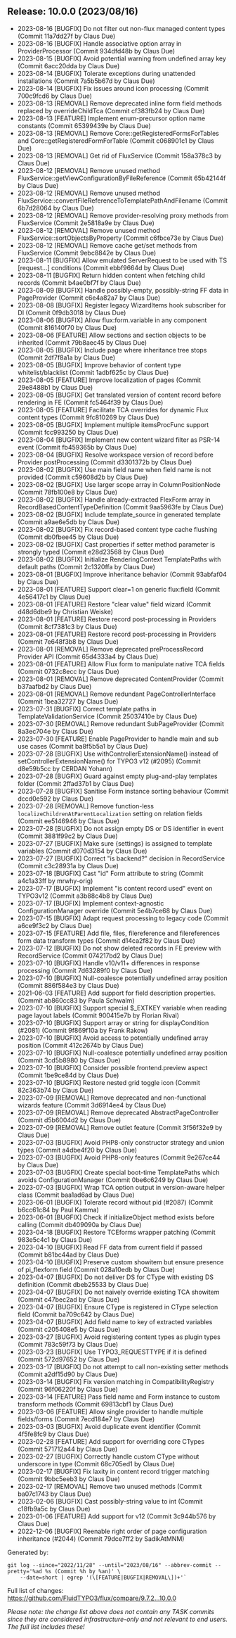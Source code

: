 ## Release: 10.0.0 (2023/08/16)

* 2023-08-16 [BUGFIX] Do not filter out non-flux managed content types (Commit 11a7dd27f by Claus Due)
* 2023-08-16 [BUGFIX] Handle associative option array in ProviderProcessor (Commit 934dfd48b by Claus Due)
* 2023-08-15 [BUGFIX] Avoid potential warning from undefined array key (Commit 6acc20dda by Claus Due)
* 2023-08-14 [BUGFIX] Tolerate exceptions during unattended installations (Commit 7a5b5b67d by Claus Due)
* 2023-08-14 [BUGFIX] Fix issues around icon processing (Commit 700c9fcd6 by Claus Due)
* 2023-08-13 [REMOVAL] Remove deprecated inline form field methods replaced by overrideChildTca (Commit cf383fb24 by Claus Due)
* 2023-08-13 [FEATURE] Implement enum-precursor option name constants (Commit 65399439e by Claus Due)
* 2023-08-13 [REMOVAL] Remove Core::getRegisteredFormsForTables and Core::getRegisteredFormForTable (Commit c068901c1 by Claus Due)
* 2023-08-13 [REMOVAL] Get rid of FluxService (Commit 158a378c3 by Claus Due)
* 2023-08-12 [REMOVAL] Remove unused method FluxService::getViewConfigurationByFileReference (Commit 65b42144f by Claus Due)
* 2023-08-12 [REMOVAL] Remove unused method FluxService::convertFileReferenceToTemplatePathAndFilename (Commit 6b7d28064 by Claus Due)
* 2023-08-12 [REMOVAL] Remove provider-resolving proxy methods from FluxService (Commit 2e5818a9e by Claus Due)
* 2023-08-12 [REMOVAL] Remove unused method FluxService::sortObjectsByProperty (Commit c6fbce73e by Claus Due)
* 2023-08-12 [REMOVAL] Remove cache get/set methods from FluxService (Commit 9ebc8842e by Claus Due)
* 2023-08-11 [BUGFIX] Allow emulated ServerRequest to be used with TS [request...] conditions (Commit ebbf9664d by Claus Due)
* 2023-08-11 [BUGFIX] Return hidden content when fetching child records (Commit b4ae0bf7f by Claus Due)
* 2023-08-09 [BUGFIX] Handle possibly-empty, possibly-string FF data in PageProvider (Commit c6e4a82a7 by Claus Due)
* 2023-08-08 [BUGFIX] Register legacy WizardItems hook subscriber for DI (Commit 0f9db3018 by Claus Due)
* 2023-08-06 [BUGFIX] Allow flux:form.variable in any component (Commit 816140f70 by Claus Due)
* 2023-08-06 [FEATURE] Allow sections and section objects to be inherited (Commit 79b8aec45 by Claus Due)
* 2023-08-05 [BUGFIX] Include page where inheritance tree stops (Commit 2df7f8a1a by Claus Due)
* 2023-08-05 [BUGFIX] Improve behavior of content type whitelist/blacklist (Commit 1adbf625c by Claus Due)
* 2023-08-05 [FEATURE] Improve localization of pages (Commit 29e8488b1 by Claus Due)
* 2023-08-05 [BUGFIX] Get translated version of content record before rendering in FE (Commit fc5464f39 by Claus Due)
* 2023-08-05 [FEATURE] Facilitate TCA overrides for dynamic Flux content types (Commit 9fc810269 by Claus Due)
* 2023-08-05 [BUGFIX] Implement multiple itemsProcFunc support (Commit fcc993250 by Claus Due)
* 2023-08-04 [BUGFIX] Implement new content wizard filter as PSR-14 event (Commit fb459365b by Claus Due)
* 2023-08-04 [BUGFIX] Resolve workspace version of record before Provider postProcessing (Commit d3301372b by Claus Due)
* 2023-08-02 [BUGFIX] Use main field name when field name is not provided (Commit c59608d2b by Claus Due)
* 2023-08-02 [BUGFIX] Use larger scope array in ColumnPositionNode (Commit 78fb100e8 by Claus Due)
* 2023-08-02 [BUGFIX] Handle already-extracted FlexForm array in RecordBasedContentTypeDefinition (Commit 9aa5963fe by Claus Due)
* 2023-08-02 [BUGFIX] Include template_source in generated template (Commit a9ae6e5db by Claus Due)
* 2023-08-02 [BUGFIX] Fix record-based content type cache flushing (Commit db0fbee45 by Claus Due)
* 2023-08-02 [BUGFIX] Cast properties if setter method parameter is strongly typed (Commit e28d23568 by Claus Due)
* 2023-08-02 [BUGFIX] Initialize RenderingContext TemplatePaths with default paths (Commit 2c1320ffa by Claus Due)
* 2023-08-01 [BUGFIX] Improve inheritance behavior (Commit 93abfaf04 by Claus Due)
* 2023-08-01 [FEATURE] Support clear=1 on generic flux:field (Commit 4e56417c1 by Claus Due)
* 2023-08-01 [FEATURE] Restore "clear value" field wizard (Commit d48d6dbe9 by Christian Weiske)
* 2023-08-01 [FEATURE] Restore record post-processing in Providers (Commit 8cf7381c3 by Claus Due)
* 2023-08-01 [FEATURE] Restore record post-processing in Providers (Commit 7e648f3b8 by Claus Due)
* 2023-08-01 [REMOVAL] Remove deprecated preProcessRecord Provider API (Commit 65d4333a4 by Claus Due)
* 2023-08-01 [FEATURE] Allow Flux form to manipulate native TCA fields (Commit 0732c8ecc by Claus Due)
* 2023-08-01 [REMOVAL] Remove deprecated ContentProvider (Commit b37aafbd2 by Claus Due)
* 2023-08-01 [REMOVAL] Remove redundant PageControllerInterface (Commit 1bea32727 by Claus Due)
* 2023-07-31 [BUGFIX] Correct template paths in TemplateValidationService (Commit 25037410e by Claus Due)
* 2023-07-30 [REMOVAL] Remove redundant SubPageProvider (Commit 8a3ec704e by Claus Due)
* 2023-07-30 [FEATURE] Enable PageProvider to handle main and sub use cases (Commit ba8f5b5a1 by Claus Due)
* 2023-07-28 [BUGFIX] Use withControllerExtensionName() instead of setControllerExtensionName() for TYPO3 v12 (#2095) (Commit d8e59b5cc by CERDAN Yohann)
* 2023-07-28 [BUGFIX] Guard against empty plug-and-play templates folder (Commit 2ffad37b1 by Claus Due)
* 2023-07-28 [BUGFIX] Sanitise Form instance sorting behaviour (Commit dccd0e592 by Claus Due)
* 2023-07-28 [REMOVAL] Remove function-less `localizeChildrenAtParentLocalization` setting on relation fields (Commit ee5146946 by Claus Due)
* 2023-07-28 [BUGFIX] Do not assign empty DS or DS identifier in event (Commit 3881f99c2 by Claus Due)
* 2023-07-27 [BUGFIX] Make sure {settings} is assigned to template variables (Commit d070d3154 by Claus Due)
* 2023-07-27 [BUGFIX] Correct "is backend?" decision in RecordService (Commit c3c28931a by Claus Due)
* 2023-07-18 [BUGFIX] Cast "id" Form attribute to string (Commit a4c1a33ff by mrwhy-orig)
* 2023-07-17 [BUGFIX] Implement "is content record used" event on TYPO3v12 (Commit a3b88c4b8 by Claus Due)
* 2023-07-17 [BUGFIX] Implement context-agnostic ConfigurationManager override (Commit 5e4b7ce68 by Claus Due)
* 2023-07-15 [BUGFIX] Adapt request processing to legacy code (Commit a6ce9f3c2 by Claus Due)
* 2023-07-15 [FEATURE] Add file, files, filereference and filereferences form data transform types (Commit d14ca2f82 by Claus Due)
* 2023-07-12 [BUGFIX] Do not show deleted records in FE preview with RecordService (Commit 074217bd2 by Claus Due)
* 2023-07-10 [BUGFIX] Handle v10/v11+ differences in response processing (Commit 7d63289f0 by Claus Due)
* 2023-07-10 [BUGFIX] Null-coalesce potentially undefined array position (Commit 886f584e3 by Claus Due)
* 2021-06-03 [FEATURE] Add support for field description properties. (Commit ab860cc83 by Paula Schwalm)
* 2023-07-10 [BUGFIX] Support special $_EXTKEY variable when reading page layout labels (Commit 900415e7b by Florian Rival)
* 2023-07-10 [BUGFIX] Support array or string for displayCondition (#2081) (Commit 9f869f10a by Frank Rakow)
* 2023-07-10 [BUGFIX] Avoid access to potentially undefined array position (Commit 412c2674b by Claus Due)
* 2023-07-10 [BUGFIX] Null-coalesce potentially undefined array position (Commit 3cd5b8980 by Claus Due)
* 2023-07-10 [BUGFIX] Consider possible frontend.preview aspect (Commit 1be9ce84d by Claus Due)
* 2023-07-10 [BUGFIX] Restore nested grid toggle icon (Commit 82c363b74 by Claus Due)
* 2023-07-09 [REMOVAL] Remove deprecated and non-functional wizards feature (Commit 3d6914ee4 by Claus Due)
* 2023-07-09 [REMOVAL] Remove deprecated AbstractPageController (Commit d5b6004d2 by Claus Due)
* 2023-07-09 [REMOVAL] Remove outlet feature (Commit 3f56f32e9 by Claus Due)
* 2023-07-03 [BUGFIX] Avoid PHP8-only constructor strategy and union týpes (Commit a4dbe4f20 by Claus Due)
* 2023-07-03 [BUGFIX] Avoid PHP8-only features (Commit 9e267ce44 by Claus Due)
* 2023-07-03 [BUGFIX] Create special boot-time TemplatePaths which avoids ConfigurationManager (Commit 0be6c6249 by Claus Due)
* 2023-07-03 [BUGFIX] Wrap TCA option output in version-aware helper class (Commit baa1ad6ad by Claus Due)
* 2023-06-01 [BUGFIX] Tolerate record without pid (#2087) (Commit b6cc61c84 by Paul Kamma)
* 2023-06-01 [BUGFIX] Check if initializeObject method exists before calling (Commit db409090a by Claus Due)
* 2023-04-18 [BUGFIX] Restore TCEforms wrapper patching (Commit 983e5c4c1 by Claus Due)
* 2023-04-10 [BUGFIX] Read FF data from current field if passed (Commit b81bc44ad by Claus Due)
* 2023-04-10 [BUGFIX] Preserve custom showitem but ensure presence of pi_flexform field (Commit 028a10edb by Claus Due)
* 2023-04-07 [BUGFIX] Do not deliver DS for CType with existing DS definition (Commit dbeb25533 by Claus Due)
* 2023-04-07 [BUGFIX] Do not naively override existing TCA showitem (Commit c47bec2ad by Claus Due)
* 2023-04-07 [BUGFIX] Ensure CType is registered in CType selection field (Commit ba709c642 by Claus Due)
* 2023-04-07 [BUGFIX] Add field name to key of extracted variables (Commit c205408e5 by Claus Due)
* 2023-03-27 [BUGFIX] Avoid registering content types as plugin types (Commit 783c59f73 by Claus Due)
* 2023-03-23 [BUGFIX] Use TYPO3_REQUESTTYPE if it is defined (Commit 572d97652 by Claus Due)
* 2023-03-17 [BUGFIX] Do not attempt to call non-existing setter methods (Commit a2df15d90 by Claus Due)
* 2023-03-14 [BUGFIX] Fix version matching in CompatibilityRegistry (Commit 96f06220f by Claus Due)
* 2023-03-14 [FEATURE] Pass field name and Form instance to custom transform methods (Commit 69813cbf1 by Claus Due)
* 2023-03-06 [FEATURE] Allow single provider to handle multiple fields/forms (Commit 7ecd184e7 by Claus Due)
* 2023-03-03 [BUGFIX] Avoid duplicate event identifier (Commit 4f5fe8fc9 by Claus Due)
* 2023-02-28 [FEATURE] Add support for overriding core CTypes (Commit 571712a44 by Claus Due)
* 2023-02-27 [BUGFIX] Correctly handle custom CType without underscore in type (Commit 68c705ed1 by Claus Due)
* 2023-02-17 [BUGFIX] Fix laxity in content record trigger matching (Commit 9bbc5eeb3 by Claus Due)
* 2023-02-17 [REMOVAL] Remove two unused methods (Commit ba07c1743 by Claus Due)
* 2023-02-06 [BUGFIX] Cast possibly-string value to int (Commit c18fb9a5c by Claus Due)
* 2023-01-06 [FEATURE] Add support for v12 (Commit 3c944b576 by Claus Due)
* 2022-12-06 [BUGFIX] Reenable right order of page configuration inheritance (#2044) (Commit 79dce7ff2 by SadikAtMNM)

Generated by:

```
git log --since="2022/11/28" --until="2023/08/16" --abbrev-commit --pretty='%ad %s (Commit %h by %an)' \
    --date=short | egrep '(\[FEATURE|BUGFIX|REMOVAL\])+'`
```

Full list of changes: https://github.com/FluidTYPO3/flux/compare/9.7.2...10.0.0

*Please note: the change list above does not contain any TASK commits since they are considered 
infrastructure-only and not relevant to end users. The full list includes these!*

